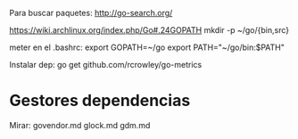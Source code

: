 Para buscar paquetes:
http://go-search.org/



https://wiki.archlinux.org/index.php/Go#.24GOPATH
mkdir -p ~/go/{bin,src}

meter en el .bashrc:
export GOPATH=~/go
export PATH="~/go/bin:$PATH"



Instalar dep:
go get github.com/rcrowley/go-metrics



# Gestores dependencias
Mirar:
govendor.md
glock.md
gdm.md
